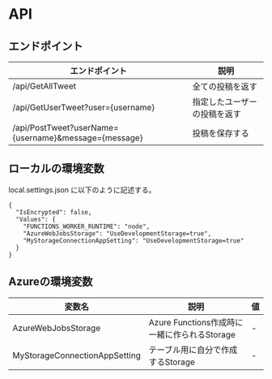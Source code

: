 # API

## エンドポイント

| エンドポイント | 説明 |
| - | - |
| /api/GetAllTweet | 全ての投稿を返す |
| /api/GetUserTweet?user={username} | 指定したユーザーの投稿を返す |
| /api/PostTweet?userName={username}&message={message} | 投稿を保存する |


## ローカルの環境変数

local.settings.json に以下のように記述する。

```jsonc
{
  "IsEncrypted": false,
  "Values": {
    "FUNCTIONS_WORKER_RUNTIME": "node",
    "AzureWebJobsStorage": "UseDevelopmentStorage=true",
    "MyStorageConnectionAppSetting": "UseDevelopmentStorage=true"
  }
}
```

## Azureの環境変数

| 変数名 | 説明 | 値 |
| - | - | - |
| AzureWebJobsStorage | Azure Functions作成時に一緒に作られるStorage | - |
| MyStorageConnectionAppSetting | テーブル用に自分で作成するStorage | - |
